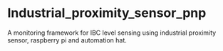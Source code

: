 # Industrial_proximity_sensor_pnp
A monitoring framework for IBC level sensing using industrial proximity sensor, raspberry pi and automation hat.
